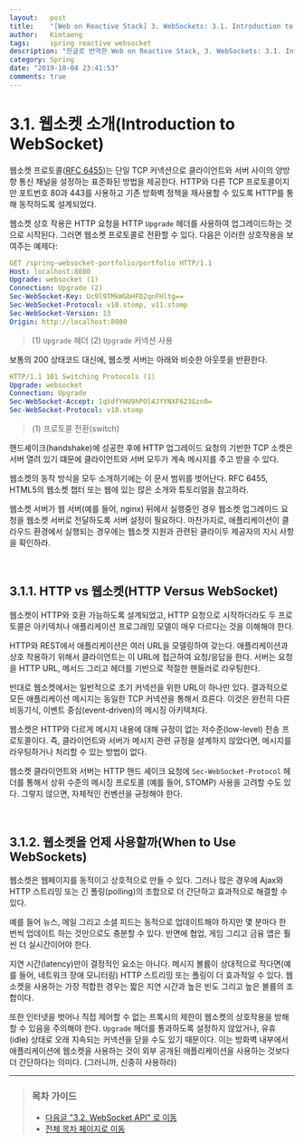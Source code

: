 ```yaml
---
layout:   post
title:    "[Web on Reactive Stack] 3. WebSockets: 3.1. Introduction to WebSocket"
author:   Kimtaeng
tags: 	  spring reactive websocket
description: "한글로 번역한 Web on Reactive Stack, 3. WebSockets: 3.1. Introduction to WebSocket"
category: Spring
date: "2019-10-04 23:41:53"
comments: true
---
```


# 3.1. 웹소켓 소개(Introduction to WebSocket)
웹소켓 프로토콜(<a href="https://tools.ietf.org/html/rfc6455" target="_blank" rel="nofollow">RFC 6455</a>)는
단일 TCP 커넥션으로 클라이언트와 서버 사이의 양방향 통신 채널을 설정하는 표준화된 방법을 제공한다. HTTP와 다른 TCP 프로토콜이지만
포트번호 80과 443를 사용하고 기존 방화벽 정책을 재사용할 수 있도록 HTTP를 통해 동작하도록 설계되었다.

웹소켓 상호 작용은 HTTP 요청을 HTTP `Upgrade` 헤더를 사용하여 업그레이드하는 것으로 시작된다. 그러면 웹소켓 프로토콜로 전환할 수 있다.
다음은 이러한 상호작용을 보여주는 예제다:

```yaml
GET /spring-websocket-portfolio/portfolio HTTP/1.1
Host: localhost:8080
Upgrade: websocket (1)
Connection: Upgrade (2)
Sec-WebSocket-Key: Uc9l9TMkWGbHFD2qnFHltg==
Sec-WebSocket-Protocol: v10.stomp, v11.stomp
Sec-WebSocket-Version: 13
Origin: http://localhost:8080
```

> (1) `Upgrade` 헤더 (2) `Upgrade` 커넥션 사용

보통의 200 상태코드 대신에, 웹소켓 서버는 아래와 비슷한 아웃풋을 반환한다.

```yaml
HTTP/1.1 101 Switching Protocols (1)
Upgrade: websocket
Connection: Upgrade
Sec-WebSocket-Accept: 1qVdfYHU9hPOl4JYYNXF623Gzn0=
Sec-WebSocket-Protocol: v10.stomp
```

> (1) 프로토콜 전환(switch)

핸드셰이크(handshake)에 성공한 후에 HTTP 업그레이드 요청의 기반한 TCP 소켓은 서버 열려 있기 떄문에 클라이언트와 서버 모두가
계속 메시지를 주고 받을 수 있다.

웹소켓의 동작 방식을 모두 소개하기에는 이 문서 범위를 벗어난다. RFC 6455, HTML5의 웹소켓 챕터 또는 웹에 있는 많은 소개와 튜토리얼을
참고하라.

웹소켓 서버가 웹 서버(예를 들어, nginx) 뒤에서 실행중인 경우 웹소켓 업그레이드 요청을 웹소켓 서버로 전달하도록 서버 설정이 필요하다.
마찬가지로, 애플리케이션이 클라우드 환경에서 실행되는 경우에는 웹소켓 지원과 관련된 클라이두 제공자의 지시 사항을 확인하라.

<br>

## 3.1.1. HTTP vs 웹소켓(HTTP Versus WebSocket)
웹소켓이 HTTP와 호환 가능하도록 설계되었고, HTTP 요청으로 시작하더라도 두 프로토콜은 아키텍처나 애플리케이션 프로그래밍 모델이 매우
다르다는 것을 이해해야 한다.

HTTP와 REST에서 애플리케이션은 여러 URL을 모델링하여 갖는다. 애플리케이션과 상호 작용하기 위해서 클라이언트는 이 URL에 접근하여 요청/응답을
한다. 서버는 요청을 HTTP URL, 메서드 그리고 헤더를 기반으로 적절한 핸들러로 라우팅한다.

반대로 웹소켓에서는 일반적으로 초기 커넥션을 위한 URL이 하나만 있다. 결과적으로 모든 애플리케이션 메시지는 동일한 TCP 커넥션을 통해서 흐른다.
이것은 완전히 다른 비동기식, 이벤트 중심(event-driven)의 메시징 아키텍처다.

웹소켓은 HTTP와 다르게 메시지 내용에 대해 규정이 없는 저수준(low-level) 전송 프로토콜이다. 즉, 클라이언트와 서버가 메시지 관련 규정을
설계하지 않았다면, 메시지를 라우팅하거나 처리할 수 있는 방법이 없다.

웹소켓 클라이언트와 서버는 HTTP 핸드 셰이크 요청에 `Sec-WebSocket-Protocol` 헤더를 통해서 상위 수준의 메시징 프로토콜
(예를 들어, STOMP) 사용을 고려할 수도 있다. 그렇지 않으면, 자체적인 컨벤션을 규정해야 한다.

<br>

## 3.1.2. 웹소켓을 언제 사용할까(When to Use WebSockets)
웹소켓은 웹페이지를 동적이고 상호적으로 만들 수 있다. 그러나 많은 경우에 Ajax와 HTTP 스트리밍 또는 긴 폴링(polling)의 조합으로
더 간단하고 효과적으로 해결할 수 있다.

예를 들어 뉴스, 메일 그리고 소셜 피드는 동적으로 업데이트해야 하지만 몇 분마다 한 번씩 업데이트 하는 것만으로도 충분할 수 있다. 반면에 협업,
게임 그리고 금융 앱은 훨씬 더 실시간이어야 한다.

지연 시간(latency)만이 결정적인 요소는 아니다. 메시지 볼륨이 상대적으로 작다면(예를 들어, 네트워크 장애 모니터링) HTTP 스트리밍 또는
폴링이 더 효과적일 수 있다. 웹소켓을 사용하는 가장 적합한 경우는 짧은 지연 시간과 높은 빈도 그리고 높은 볼륨의 조합이다.

또한 인터넷을 벗어나 직접 제어할 수 없는 프록시의 제한이 웹소켓의 상호작용을 방해할 수 있음을 주의해야 한다. `Upgrade` 헤더를 통과하도록
설정하지 않았거나, 유휴(idle) 상태로 오래 지속되는 커넥션을 닫을 수도 있기 때문이다. 이는 방화벽 내부에서 애플리케이션에 웹소켓을 사용하는 것이
외부 공개된 애플리케이션을 사용하는 것보다 더 간단하다는 의미다. (그러니까, 신중히 사용하라)

---

> ### 목차 가이드
> - <a href="/post/websockets-references-websocket-api">다음글 "3.2. WebSocket API" 로 이동</a>
> - <a href="/post/web-on-reactive-stack">전체 목차 페이지로 이동</a>
